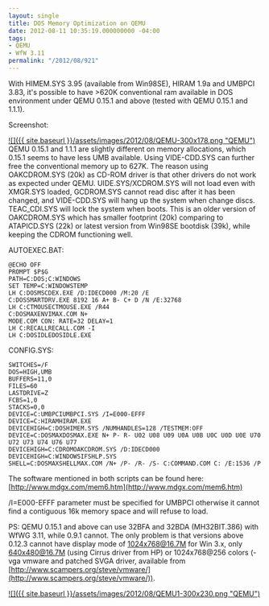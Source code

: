 ```yaml
---
layout: single
title: DOS Memory Optimization on QEMU
date: 2012-08-11 10:35:19.000000000 -04:00
tags:
- QEMU
- WfW 3.11
permalink: "/2012/08/921"
---
```

With HIMEM.SYS 3.95 (available from Win98SE), HIRAM 1.9a and UMBPCI 3.83, it's possible to have >620K conventional ram available in DOS environment under QEMU 0.15.1 and above (tested with QEMU 0.15.1 and 1.1.1).

Screenshot:

[![]({{ site.baseurl }}/assets/images/2012/08/QEMU-300x178.png "QEMU")](/assets/image/2012/08/QEMU.png)
QEMU 0.15.1 and 1.1.1 are slightly different on memory allocations, which 0.15.1 seems to have less UMB available. Using VIDE-CDD.SYS can further free the conventional memory up to 627K. The reason using OAKCDROM.SYS (20k) as CD-ROM driver is that other drivers do not work as expected under QEMU. UIDE.SYS/XCDROM.SYS will not load even with XMGR.SYS loaded, GCDROM.SYS cannot read disc after it has been changed, and VIDE-CDD.SYS will hang up the system when change discs. TEAC_CDI.SYS will lock the system when boots. This is an older version of OAKCDROM.SYS which has smaller footprint (20k) comparing to ATAPICD.SYS (22k) or latest version from Win98SE bootdisk (39k), while keeping the CDROM functioning well.

AUTOEXEC.BAT:

```
@ECHO OFF  
PROMPT $P$G  
PATH=C:DOS;C:WINDOWS  
SET TEMP=C:WINDOWSTEMP  
LH C:DOSMSCDEX.EXE /D:IDECD000 /M:20 /E  
C:DOSSMARTDRV.EXE 8192 16 A+ B- C+ D /N /E:32768  
LH C:CTMOUSECTMOUSE.EXE /R44  
C:DOSMAXENVIMAX.COM N+  
MODE.COM CON: RATE=32 DELAY=1  
LH C:RECALLRECALL.COM -I  
LH C:DOSIDLEDOSIDLE.EXE
```

CONFIG.SYS:

```
SWITCHES=/F  
DOS=HIGH,UMB  
BUFFERS=11,0  
FILES=60  
LASTDRIVE=Z  
FCBS=1,0  
STACKS=0,0  
DEVICE=C:UMBPCIUMBPCI.SYS /I=E000-EFFF  
DEVICE=C:HIRAMHIRAM.EXE  
DEVICEHIGH=C:DOSHIMEM.SYS /NUMHANDLES=128 /TESTMEM:OFF  
DEVICE=C:DOSMAXDOSMAX.EXE N+ P- R- U02 U08 U09 U0A U0B U0C U0D U0E U70 U72 U73 U74 U76 U77  
DEVICEHIGH=C:CDROMOAKCDROM.SYS /D:IDECD000  
DEVICEHIGH=C:WINDOWSIFSHLP.SYS  
SHELL=C:DOSMAXSHELLMAX.COM /N+ /P- /R- /S- C:COMMAND.COM C: /E:1536 /P
```

The software mentioned in both scripts can be found here: [http://www.mdgx.com/mem6.htm](http://www.mdgx.com/mem6.htm)

/I=E000-EFFF parameter must be specified for UMBPCI otherwise it cannot find a contiguous 16k memory space and will refuse to load.

PS: QEMU 0.15.1 and above can use 32BFA and 32BDA (MH32BIT.386) with WfWG 3.11, while 0.9.1 cannot. The only problem is that versions above 0.12.3 cannot have display mode of 1024x768@16.7M for Win 3.x, only 640x480@16.7M (using Cirrus driver from HP) or 1024x768@256 colors (-vga vmware and patched SVGA driver, available from [http://www.scampers.org/steve/vmware/](http://www.scampers.org/steve/vmware/)).

[![]({{ site.baseurl }}/assets/images/2012/08/QEMU1-300x230.png "QEMU")](/assets/image/2012/08/QEMU1.png)